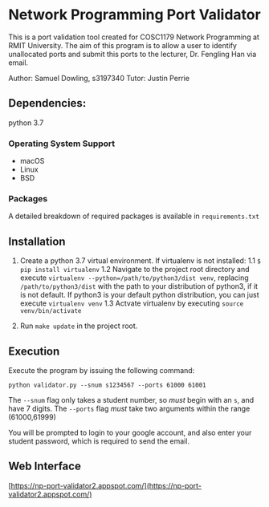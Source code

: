 # Network Programming Port Validator
This is a port validation tool created for COSC1179 Network Programming at RMIT University. The aim of this program is to allow a user to identify unallocated ports and submit this ports to the lecturer, Dr. Fengling Han via email.

Author: Samuel Dowling, s3197340
Tutor: Justin Perrie

## Dependencies:
python 3.7
### Operating System Support
- macOS
- Linux
- BSD

### Packages
A detailed breakdown of required packages is available in `requirements.txt`

## Installation

1. Create a python 3.7 virtual environment. If virtualenv is not installed:
1.1 `$ pip install virtualenv`
1.2 Navigate to the project root directory and execute `virtualenv --python=/path/to/python3/dist venv`, replacing `/path/to/python3/dist` with the path to your distribution of python3, if it is not default. If python3 is your default python distribution, you can just execute `virtualenv venv`
1.3 Actvate virtualenv by executing `source venv/bin/activate`

2. Run `make update` in the project root.

## Execution

Execute the program by issuing the following command:

`python validator.py --snum s1234567 --ports 61000 61001`

The `--snum` flag only takes a student number, so *must* begin with an `s`, and have 7 digits.
The `--ports` flag *must* take two arguments within the range (61000,61999)

You will be prompted to login to your google account, and also enter your student password, which is required to send the email.

## Web Interface

[https://np-port-validator2.appspot.com/](https://np-port-validator2.appspot.com/)
